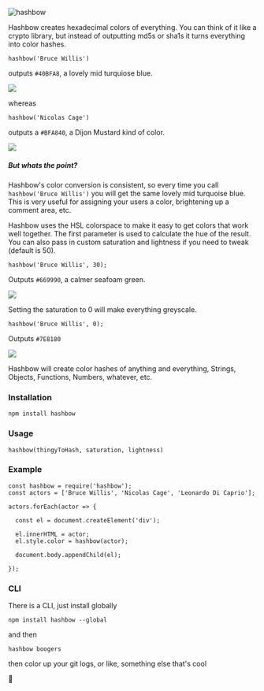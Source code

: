![hashbow](https://raw.githubusercontent.com/supercrabtree/hashbow/master/media/hashbow-header.jpg)

Hashbow creates hexadecimal colors of everything. You can think of it like a crypto library, but instead of outputting md5s or sha1s it turns everything into color hashes.

`hashbow('Bruce Willis')`

outputs `#40BFA8`, a lovely mid turquiose blue.

![](http://supercrabtree.github.io/media/mid-turquiose-blue.svg)

whereas

`hashbow('Nicolas Cage')`

outputs a `#BFA840`, a Dijon Mustard kind of color.

![](http://supercrabtree.github.io/media/dijon-mustard-yellow.svg)

##### But whats the point?

Hashbow's color conversion is consistent, so every time you call `hashbow('Bruce Willis')` you will get the same lovely mid turquoise blue. This is very useful for assigning your users a color, brightening up a comment area, etc.

Hashbow uses the HSL colorspace to make it easy to get colors that work well together. The first parameter is used to calculate the hue of the result. You can also pass in custom saturation and lightness if you need to tweak (default is 50).

`hashbow('Bruce Willis', 30);`

Outputs `#669990`, a calmer seafoam green.

![](http://supercrabtree.github.io/media/calm-seafoam-green.svg)

Setting the saturation to 0 will make everything greyscale.

`hashbow('Bruce Willis', 0);`

Outputs `#7E8180`

![](http://supercrabtree.github.io/media/grey-willis.svg)

Hashbow will create color hashes of anything and everything, Strings, Objects, Functions, Numbers, whatever, etc.


### Installation
`npm install hashbow`

### Usage
`hashbow(thingyToHash, saturation, lightness)`

### Example
```
const hashbow = require('hashbow');
const actors = ['Bruce Willis', 'Nicolas Cage', 'Leonardo Di Caprio'];

actors.forEach(actor => {

  const el = document.createElement('div');

  el.innerHTML = actor;
  el.style.color = hashbow(actor);
  
  document.body.appendChild(el);

});
```

### CLI
There is a CLI, just install globally

`npm install hashbow --global`

and then

`hashbow boogers`

then color up your git logs, or like, something else that's cool

🙂️
